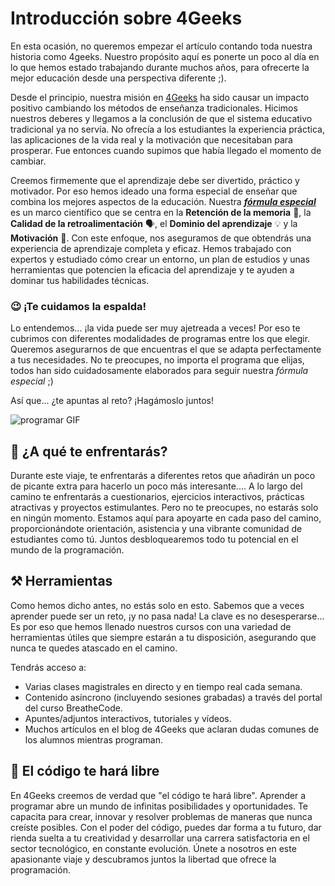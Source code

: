 # Introducción sobre 4Geeks

En esta ocasión, no queremos empezar el artículo contando toda nuestra historia como 4geeks. Nuestro propósito aquí es ponerte un poco al día en lo que hemos estado trabajando durante muchos años, para ofrecerte la mejor educación desde una perspectiva diferente ;).

Desde el principio, nuestra misión en [4Geeks](https://4geeks.com/es/sobre-nosotros) ha sido causar un impacto positivo cambiando los métodos de enseñanza tradicionales. Hicimos nuestros deberes y llegamos a la conclusión de que el sistema educativo tradicional ya no servía. No ofrecía a los estudiantes la experiencia práctica, las aplicaciones de la vida real y la motivación que necesitaban para prosperar. Fue entonces cuando supimos que había llegado el momento de cambiar.

Creemos firmemente que el aprendizaje debe ser divertido, práctico y motivador. Por eso hemos ideado una forma especial de enseñar que combina los mejores aspectos de la educación. Nuestra ***[fórmula especial](https://4geeks.com/es/mastering-technical-knowledge)*** es un marco científico que se centra en la **Retención de la memoria** 🧠, la **Calidad de la retroalimentación** 🗣️, el **Dominio del aprendizaje** 💡 y la **Motivación** 💪. Con este enfoque, nos aseguramos de que obtendrás una experiencia de aprendizaje completa y eficaz. Hemos trabajado con expertos y estudiado cómo crear un entorno, un plan de estudios y unas herramientas que potencien la eficacia del aprendizaje y te ayuden a dominar tus habilidades técnicas.

### 😉 ¡Te cuidamos la espalda!

Lo entendemos... ¡la vida puede ser muy ajetreada a veces! Por eso te cubrimos con diferentes modalidades de programas entre los que elegir. Queremos asegurarnos de que encuentras el que se adapta perfectamente a tus necesidades. No te preocupes, no importa el programa que elijas, todos han sido cuidadosamente elaborados para seguir nuestra *fórmula especial* ;)

Así que... ¿te apuntas al reto? ¡Hagámoslo juntos!

![programar GIF](https://github.com/breatheco-de/knowledge-base/blob/1b3d5703379c4e96c2c4825ce32759c8a9f6ac57/images/programming.GIF)

## 🤔 ¿A qué te enfrentarás?

Durante este viaje, te enfrentarás a diferentes retos que añadirán un poco de picante extra para hacerlo un poco más interesante.... A lo largo del camino te enfrentarás a cuestionarios, ejercicios interactivos, prácticas atractivas y proyectos estimulantes. Pero no te preocupes, no estarás solo en ningún momento. Estamos aquí para apoyarte en cada paso del camino, proporcionándote orientación, asistencia y una vibrante comunidad de estudiantes como tú. Juntos desbloquearemos todo tu potencial en el mundo de la programación.

## ⚒️ Herramientas

Como hemos dicho antes, no estás solo en esto. Sabemos que a veces aprender puede ser un reto, ¡y no pasa nada! La clave es no desesperarse... Es por eso que hemos llenado nuestros cursos con una variedad de herramientas útiles que siempre estarán a tu disposición, asegurando que nunca te quedes atascado en el camino.

Tendrás acceso a:

- Varias clases magistrales en directo y en tiempo real cada semana.
- Contenido asíncrono (incluyendo sesiones grabadas) a través del portal del curso BreatheCode.
- Apuntes/adjuntos interactivos, tutoriales y vídeos.
- Muchos artículos en el blog de 4Geeks que aclaran dudas comunes de los alumnos mientras programan.

## 🌱 El código te hará libre

En 4Geeks creemos de verdad que "el código te hará libre". Aprender a programar abre un mundo de infinitas posibilidades y oportunidades. Te capacita para crear, innovar y resolver problemas de maneras que nunca creíste posibles. Con el poder del código, puedes dar forma a tu futuro, dar rienda suelta a tu creatividad y desarrollar una carrera satisfactoria en el sector tecnológico, en constante evolución. Únete a nosotros en este apasionante viaje y descubramos juntos la libertad que ofrece la programación.


